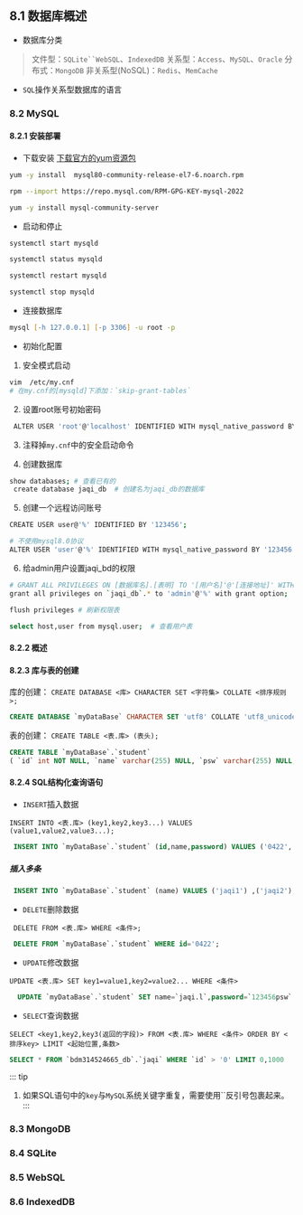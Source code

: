## 8.1 数据库概述

* 数据库分类
> 文件型：`SQLite``WebSQL`、`IndexedDB`
> 关系型：`Access`、`MySQL`、`Oracle`
> 分布式：`MongoDB`
> 非关系型(NoSQL)：`Redis`、`MemCache`

* `SQL`操作关系型数据库的语言

### 8.2 MySQL


#### 8.2.1 安装部署

* 下载安装
[下载官方的yum资源包](https://dev.mysql.com/downloads/repo/yum/)
``` zsh 
yum -y install  mysql80-community-release-el7-6.noarch.rpm

rpm --import https://repo.mysql.com/RPM-GPG-KEY-mysql-2022

yum -y install mysql-community-server
``` 

* 启动和停止
``` zsh
systemctl start mysqld

systemctl status mysqld

systemctl restart mysqld

systemctl stop mysqld
``` 

* 连接数据库
```zsh
mysql [-h 127.0.0.1] [-p 3306] -u root -p
```

* 初始化配置

1. 安全模式启动
``` zsh
vim  /etc/my.cnf
# 在my.cnf的[mysqld]下添加：`skip-grant-tables`
```

2. 设置root账号初始密码
```zsh
 ALTER USER 'root'@'localhost' IDENTIFIED WITH mysql_native_password BY'123456';
```

3. 注释掉`my.cnf`中的安全启动命令

4. 创建数据库
```zsh
show databases; # 查看已有的
 create database jaqi_db  # 创建名为jaqi_db的数据库
```

5. 创建一个远程访问账号
```zsh
CREATE USER user@'%' IDENTIFIED BY '123456';

# 不使用mysql8.0协议 
ALTER USER 'user'@'%' IDENTIFIED WITH mysql_native_password BY '123456';
```

6. 给admin用户设置jaqi_bd的权限
```zsh
# GRANT ALL PRIVILEGES ON [数据库名].[表明] TO '[用户名]'@'[连接地址]' WITH GRANT OPTION;
grant all privileges on `jaqi_db`.* to 'admin'@'%' with grant option; 

flush privileges # 刷新权限表 

select host,user from mysql.user;  # 查看用户表
```
#### 8.2.2 概述

#### 8.2.3 库与表的创建
库的创建：
`CREATE DATABASE <库> CHARACTER SET <字符集> COLLATE <排序规则>;`
``` SQL
CREATE DATABASE `myDataBase` CHARACTER SET 'utf8' COLLATE 'utf8_unicode_ci';
```
表的创建：
`CREATE TABLE <表.库> (表头);`
``` SQL
CREATE TABLE `myDataBase`.`student`
( `id` int NOT NULL, `name` varchar(255) NULL, `psw` varchar(255) NULL, PRIMARY KEY (`id`));
```
#### 8.2.4 SQL结构化查询语句

* `INSERT`插入数据 

`INSERT INTO <表.库> (key1,key2,key3...) VALUES (value1,value2,value3...);`
``` SQL
 INSERT INTO `myDataBase`.`student` (id,name,password) VALUES ('0422','jaqi','psw123456');
```

##### 插入多条
``` SQL
 INSERT INTO `myDataBase`.`student` (name) VALUES ('jaqi1') ,('jaqi2');
```

* `DELETE`删除数据  

` DELETE FROM <表.库> WHERE <条件>;`

``` SQL
 DELETE FROM `myDataBase`.`student` WHERE id='0422';
```

* `UPDATE`修改数据   

`UPDATE <表.库> SET key1=value1,key2=value2... WHERE <条件>`

``` SQL
  UPDATE `myDataBase`.`student` SET name=`jaqi.l`,password=`123456psw` WHERE id='0422'
```

* `SELECT`查询数据    

`SELECT <key1,key2,key3(返回的字段)> FROM <表.库> WHERE <条件> ORDER BY <排序key> LIMIT <起始位置,条数>`

```SQL
SELECT * FROM `bdm314524665_db`.`jaqi` WHERE `id` > '0' LIMIT 0,1000
```
::: tip
1. 如果SQL语句中的`key`与`MySQL`系统关键字重复，需要使用``反引号包裹起来。
:::
### 8.3 MongoDB

### 8.4 SQLite

### 8.5 WebSQL

### 8.6 IndexedDB

